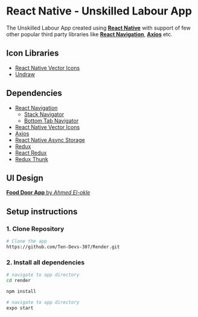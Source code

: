 # React Native - Unskilled Labour App

The Unskilled Labour App created using [**React Native**](https://reactnative.dev "Cross Platform Mobile Application Development Framework") with support of few other popular third party libraries like [**React Navigation**](https://reactnavigation.org "For Screen Navigations"), [**Axios**](https://axios-http.com "For HTTP Requests") etc.

## Icon Libraries

- [React Native Vector Icons](https://github.com/oblador/react-native-vector-icons "For Icons")
- [Undraw](https://undraw.co "For illustrations")

## Dependencies

- [React Navigation](https://reactnavigation.org "For Screen Navigations")
  - [Stack Navigator](https://reactnavigation.org/docs/stack-navigator "Stack Navigator")
  - [Bottom Tab Navigator](https://reactnavigation.org/docs/bottom-tab-navigator "Bottom Tab Navigator")
- [React Native Vector Icons](https://github.com/oblador/react-native-vector-icons "Popular React Native Icon Library")
- [Axios](https://axios-http.com "For HTTP Requests")
- [React Native Async Storage](https://react-native-async-storage.github.io/async-storage "For Local Storage")
- [Redux](https://redux.js.org "For State Management")
- [React Redux](https://react-redux.js.org "For State Management in React")
- [Redux Thunk](https://github.com/reduxjs/redux-thunk "Redux Thunk for Async State Management")

## UI Design

[**Food Door App** by _Ahmed El-okle_](https://www.behance.net/gallery/104564545/Food-Door-app?tracking_source=search_projects_recommended%7Cfood%20delivery%20mobile%20app)

## Setup instructions

### 1. Clone Repository

```sh
# Clone the app
https://github.com/Ten-Devs-307/Render.git
```

### 2. Install all dependencies

```sh
# navigate to app directory
cd render

npm install
```

```sh
# navigate to app directory
expo start


```
